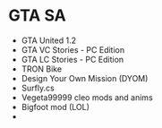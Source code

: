 # GTA SA
- GTA United 1.2
- GTA VC Stories - PC Edition
- GTA LC Stories - PC Edition
- TRON Bike
- Design Your Own Mission (DYOM)
- Surfly.cs
- Vegeta99999 cleo mods and anims
- Bigfoot mod (LOL)
- 